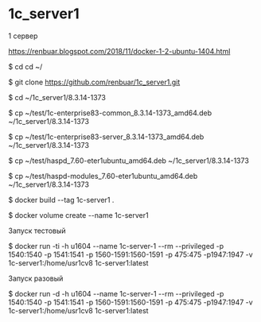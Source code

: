 # 1c_server1
1 сервер

https://renbuar.blogspot.com/2018/11/docker-1-2-ubuntu-1404.html

$ cd cd ~/  

$ git clone https://github.com/renbuar/1c_server1.git

$ cd ~/1c_server1/8.3.14-1373

$ cp ~/test/1c-enterprise83-common_8.3.14-1373_amd64.deb ~/1c_server1/8.3.14-1373

$ cp ~/test/1c-enterprise83-server_8.3.14-1373_amd64.deb ~/1c_server1/8.3.14-1373

$ cp ~/test/haspd_7.60-eter1ubuntu_amd64.deb ~/1c_server1/8.3.14-1373

$ cp ~/test/haspd-modules_7.60-eter1ubuntu_amd64.deb ~/1c_server1/8.3.14-1373

$ docker build --tag 1c-server1 .

$ docker volume create --name 1c-server1 

Запуск тестовый

$ docker run -ti -h u1604 --name 1c-server-1 --rm  --privileged -p 1540:1540 -p 1541:1541 -p 1560-1591:1560-1591 -p 475:475 -p1947:1947 -v 1c-server1:/home/usr1cv8 1c-server1:latest


Запуск разовый

$ docker run -d -h u1604 --name 1c-server-1 --rm  --privileged -p 1540:1540 -p 1541:1541 -p 1560-1591:1560-1591 -p 475:475 -p1947:1947 -v 1c-server1:/home/usr1cv8 1c-server1:latest

